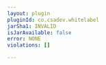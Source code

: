 ```yaml
---
layout: plugin
pluginId: co.csadev.whitelabel
jarSha1: INVALID
isJarAvailable: false
error: NONE
violations: []

---
```

